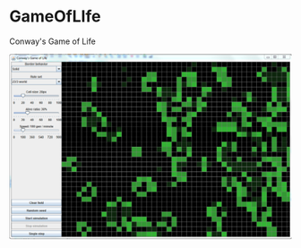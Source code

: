 GameOfLIfe
==========

Conway's Game of Life

![Preview](https://github.com/overlinden/GameOfLIfe/blob/master/preview.png)

